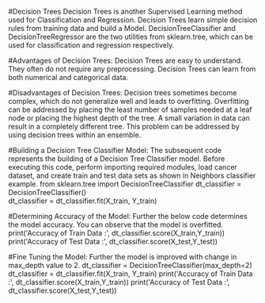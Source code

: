 #Decision Trees
Decision Trees is another Supervised Learning method used for Classification and Regression. Decision Trees learn simple decision rules from training data and build a Model. DecisionTreeClassifier and DecisionTreeRegressor are the two utilities from sklearn.tree, which can be used for classification and regression respectively.

#Advantages of Decision Trees:
Decision Trees are easy to understand.
They often do not require any preprocessing.
Decision Trees can learn from both numerical and categorical data.

#Disadvantages of Decision Trees:
Decision trees sometimes become complex, which do not generalize well and leads to overfitting. Overfitting can be addressed by placing the least number of samples needed at a leaf node or placing the highest depth of the tree.
A small variation in data can result in a completely different tree. This problem can be addressed by using decision trees within an ensemble.

#Building a Decision Tree Classifier Model:
The subsequent code represents the building of a Decision Tree Classifier model.
Before executing this code, perform importing required modules, load cancer dataset, and create train and test data sets as shown in Neighbors classifier example.
from sklearn.tree import DecisionTreeClassifier
dt_classifier = DecisionTreeClassifier()   
dt_classifier = dt_classifier.fit(X_train, Y_train) 

#Determining Accuracy of the Model:
Further the below code determines the model accuracy. You can observe that the model is overfitted.
print('Accuracy of Train Data :', dt_classifier.score(X_train,Y_train))
print('Accuracy of Test Data :', dt_classifier.score(X_test,Y_test))

#Fine Tuning the Model:
Further the model is improved with change in max_depth value to 2.
dt_classifier = DecisionTreeClassifier(max_depth=2)   
dt_classifier = dt_classifier.fit(X_train, Y_train) 
print('Accuracy of Train Data :', dt_classifier.score(X_train,Y_train))
print('Accuracy of Test Data :', dt_classifier.score(X_test,Y_test))
